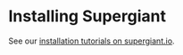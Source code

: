 # Installing Supergiant

<!-- URLs -->

[Supergiant Tutorials URL]: https://supergiant.io/tutorials

See our [installation tutorials on supergiant.io][Supergiant Tutorials URL].
